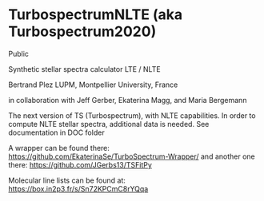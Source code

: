 # TurbospectrumNLTE (aka Turbospectrum2020)
Public

Synthetic stellar spectra calculator LTE / NLTE

Bertrand Plez
LUPM, Montpellier University, France

in collaboration with Jeff Gerber, Ekaterina Magg, and Maria Bergemann

The next version of TS (Turbospectrum), with NLTE capabilities.
In order to compute NLTE stellar spectra, additional data is needed.
See documentation in DOC folder

A wrapper can be found there: 
https://github.com/EkaterinaSe/TurboSpectrum-Wrapper/
and another one there:
https://github.com/JGerbs13/TSFitPy

Molecular line lists can be found at: 
https://box.in2p3.fr/s/Sn72KPCmC8rYQqa
